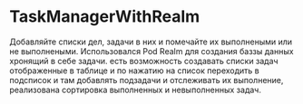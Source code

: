 # TaskManagerWithRealm
Добавляйте списки дел, задачи в них и помечайте их выполнеными или не выполнеными.
Использовался Pod Realm для создания баззы данных хронящий в себе задачи.
есть возможность создавать списки задач отображенные в таблице и по нажатию на список переходить в подсписок и там добавлять подзадачи 
и отслеживать их выполнение, реализована сортировка выполненных и невыполненных задач.
